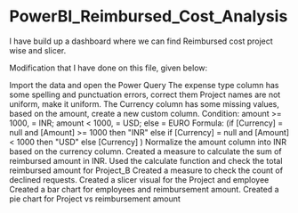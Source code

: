 # PowerBI_Reimbursed_Cost_Analysis
I have build up a dashboard where we can find Reimbursed cost project wise and slicer. 

Modification that I have done on this file, given below: 


Import the data and open the Power Query
The expense type column has some spelling and punctuation errors, correct them
Project names are not uniform, make it uniform.
The Currency column has some missing values, based on the amount, create a new custom column.
Condition: amount >= 1000, = INR; amount < 1000, = USD; else = EURO
Formula: (if [Currency] = null and [Amount] >= 1000 then "INR" else if [Currency] = null and [Amount] < 1000 then "USD" else [Currency] )
Normalize the amount column into INR based on the currency column.
Created a measure to calculate the sum of reimbursed amount in INR.
Used the calculate function and check the total reimbursed amount for Project_B
Created a measure to check the count of declined requests.
Created a slicer visual for the Project and employee
Created a bar chart for employees and reimbursement amount.
Created a pie chart for Project vs reimbursement amount
